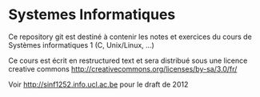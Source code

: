 Systemes Informatiques
======================

Ce repository git est destiné à contenir les notes et exercices du cours de Systèmes informatiques 1 (C, Unix/Linux, ...)

Ce cours est écrit en restructured text et sera distribué sous une licence creative commons
http://creativecommons.org/licenses/by-sa/3.0/fr/

Voir http://sinf1252.info.ucl.ac.be pour le draft de 2012
